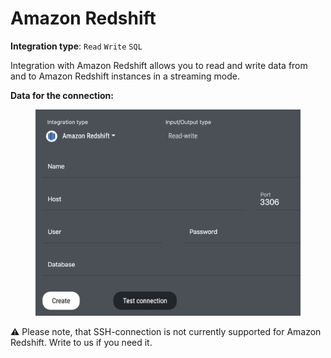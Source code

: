 # Amazon Redshift

**Integration type**: `Read` `Write` `SQL`

Integration with Amazon Redshift allows you to read and write data from and to Amazon Redshift instances in a streaming mode.&#x20;

**Data for the connection:**

<figure><img src="../../.gitbook/assets/Screenshot 2024-04-23 at 16.24.05.png" alt=""><figcaption></figcaption></figure>

:warning: Please note, that SSH-connection is not currently supported for Amazon Redshift. Write to us if you need it.
